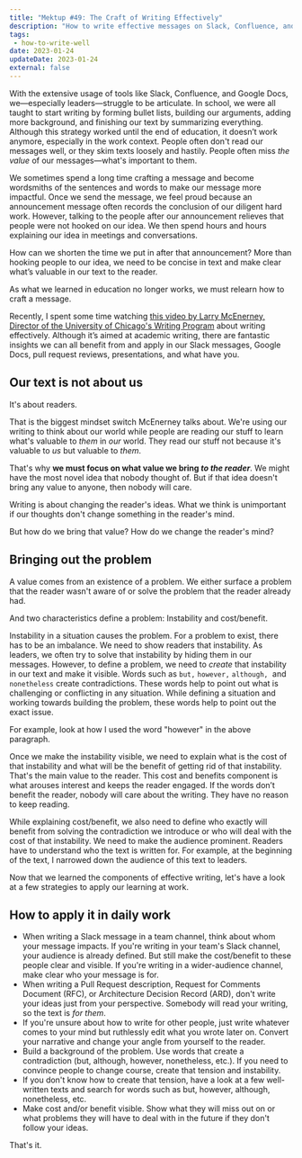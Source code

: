 ```yaml
---
title: "Mektup #49: The Craft of Writing Effectively"
description: "How to write effective messages on Slack, Confluence, and Google Docs to convince people? How to build strong arguments in writing at work?"
tags:
 - how-to-write-well
date: 2023-01-24
updateDate: 2023-01-24
external: false
---
```


With the extensive usage of tools like Slack, Confluence, and Google Docs, we—especially leaders—struggle to be articulate. In school, we were all taught to start writing by forming bullet lists, building our arguments, adding more background, and finishing our text by summarizing everything. Although this strategy worked until the end of education, it doesn’t work anymore, especially in the work context. People often don't read our messages well, or they skim texts loosely and hastily. People often miss *the value* of our messages—what's important to them.

We sometimes spend a long time crafting a message and become wordsmiths of the sentences and words to make our message more impactful. Once we send the message, we feel proud because an announcement message often records the conclusion of our diligent hard work. However, talking to the people after our announcement relieves that people were not hooked on our idea. We then spend hours and hours explaining our idea in meetings and conversations.

How can we shorten the time we put in after that announcement? More than hooking people to our idea, we need to be concise in text and make clear what’s valuable in our text to the reader.

As what we learned in education no longer works, we must relearn how to craft a message.

Recently, I spent some time watching [this video by Larry McEnerney, Director of the University of Chicago's Writing Program](https://www.youtube.com/watch?v=vtIzMaLkCaM) about writing effectively. Although it’s aimed at academic writing, there are fantastic insights we can all benefit from and apply in our Slack messages, Google Docs, pull request reviews, presentations, and what have you.

## Our text is not about us

It's about readers.

That is the biggest mindset switch McEnerney talks about. We're using our writing to think about our world while people are reading our stuff to learn what's valuable to *them* in *our* world. They read our stuff not because it's valuable to *us* but valuable to *them*.

That's why **we must focus on what value we bring *to the reader***. We might have the most novel idea that nobody thought of. But if that idea doesn't bring any value to anyone, then nobody will care.

Writing is about changing the reader's ideas. What we think is unimportant if our thoughts don't change something in the reader's mind.

But how do we bring that value? How do we change the reader's mind?

## Bringing out the problem

A value comes from an existence of a problem. We either surface a problem that the reader wasn't aware of or solve the problem that the reader already had.

And two characteristics define a problem: Instability and cost/benefit.

Instability in a situation causes the problem. For a problem to exist, there has to be an imbalance. We need to show readers that instability. As leaders, we often try to solve that instability by hiding them in our messages. However, to define a problem, we need to *create* that instability in our text and make it visible. Words such as `but,` `however,` `although,`  and `nonetheless` create contradictions. These words help to point out what is challenging or conflicting in any situation. While defining a situation and working towards building the problem, these words help to point out the exact issue.

For example, look at how I used the word "however" in the above paragraph.

Once we make the instability visible, we need to explain what is the cost of that instability and what will be the benefit of getting rid of that instability. That's the main value to the reader. This cost and benefits component is what arouses interest and keeps the reader engaged. If the words don’t benefit the reader, nobody will care about the writing. They have no reason to keep reading.

While explaining cost/benefit, we also need to define who exactly will benefit from solving the contradiction we introduce or who will deal with the cost of that instability. We need to make the audience prominent. Readers have to understand who the text is written for. For example, at the beginning of the text, I narrowed down the audience of this text to leaders.

Now that we learned the components of effective writing, let's have a look at a few strategies to apply our learning at work.

## How to apply it in daily work

* When writing a Slack message in a team channel, think about whom your message impacts. If you're writing in your team's Slack channel, your audience is already defined. But still make the cost/benefit to these people clear and visible. If you're writing in a wider-audience channel, make clear who your message is for.
* When writing a Pull Request description, Request for Comments Document (RFC), or Architecture Decision Record (ARD), don't write your ideas just from your perspective. Somebody will read your writing, so the text is *for them*.
* If you're unsure about how to write for other people, just write whatever comes to your mind but ruthlessly edit what you wrote later on. Convert your narrative and change your angle from yourself to the reader.
* Build a background of the problem. Use words that create a contradiction (but, although, however, nonetheless, etc.). If you need to convince people to change course, create that tension and instability.
* If you don't know how to create that tension, have a look at a few well-written texts and search for words such as but, however, although, nonetheless, etc.
* Make cost and/or benefit visible. Show what they will miss out on or what problems they will have to deal with in the future if they don't follow your ideas.

That's it.
